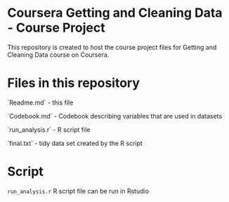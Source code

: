 # Coursera Getting and Cleaning Data - Course Project

This repository is created to host the course project files for Getting and Cleaning Data course on Coursera.

# Files in this repository

<p>`Readme.md` - this file</p>
<p>`Codebook.md` - Codebook describing variables that are used in datasets</p>
<p>`run_analysis.r` - R script file</p>
<p>`final.txt` - tidy data set created by the R script</p>

# Script

`run_analysis.r` R script file can be run in Rstudio
